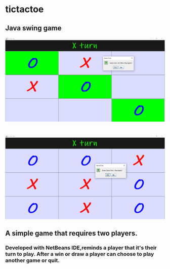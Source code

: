 # tictactoe
## Java swing game

![alt text](win.png "Win")
#
#
![alt text](draw.png "Draw") 

## A simple game that requires two players. 

### Developed with NetBeans IDE,reminds a player that it's their turn to play. After a win or draw a player can choose to play another game or quit. 
